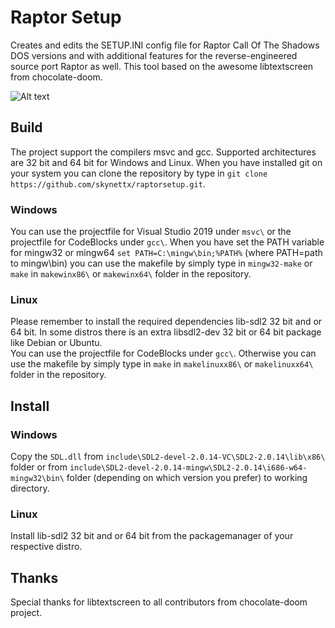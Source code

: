 # Raptor Setup
Creates and edits the SETUP.INI config file for Raptor Call Of The Shadows DOS versions and
with additional features for the reverse-engineered source port Raptor as well.
This tool based on the awesome libtextscreen from chocolate-doom.

![Alt text](https://imgur.com/hCShMSr.jpg "Raptor Setup")
## Build
The project support the compilers msvc and gcc. Supported architectures are 32 bit and 64 bit
for Windows and Linux. When you have installed git on your system you can clone the repository 
by type in `git clone https://github.com/skynettx/raptorsetup.git`.

### Windows
You can use the projectfile for Visual Studio 2019 under `msvc\` or the projectfile for CodeBlocks under `gcc\`.
When you have set the PATH variable for mingw32 or mingw64 `set PATH=C:\mingw\bin;%PATH%` (where PATH=path to mingw\bin) you can use the makefile by simply type in `mingw32-make` or `make` in `makewinx86\` or 
`makewinx64\` folder in the repository. 

### Linux
Please remember to install the required dependencies lib-sdl2 32 bit and or 64 bit. In some distros there is an extra libsdl2-dev 32 bit or 64 bit package like Debian or Ubuntu.  
You can use the projectfile for CodeBlocks under `gcc\`.
Otherwise you can use the makefile by simply type in `make` in `makelinuxx86\` or `makelinuxx64\` folder in the repository.

## Install

### Windows
Copy the `SDL.dll` from `include\SDL2-devel-2.0.14-VC\SDL2-2.0.14\lib\x86\` folder or from `include\SDL2-devel-2.0.14-mingw\SDL2-2.0.14\i686-w64-mingw32\bin\` folder (depending on which version you prefer) to working 
directory.

### Linux
Install lib-sdl2 32 bit and or 64 bit from the packagemanager of your respective distro.

## Thanks
Special thanks for libtextscreen to all contributors from chocolate-doom project.

